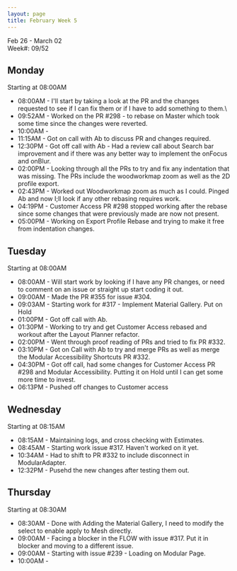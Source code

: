 ```yaml
---
layout: page
title: February Week 5
---
```


Feb 26 - March 02<br>
Week#: 09/52<br>

## Monday

Starting at 08:00AM

- 08:00AM - I'll start by taking a look at the PR and the changes requested to see if I can fix them or if I have to add something to them.\
- 09:52AM - Worked on the PR #298 - to rebase on Master which took some time since the changes were reverted.
- 10:00AM -
- 11:15AM - Got on call with Ab to discuss PR and changes required.
- 12:30PM - Got off call with Ab -  Had a review call about Search bar improvement and if there was any better way to implement the onFocus and onBlur.
- 02:00PM - Looking through all the PRs to try and fix any indentation that was missing. The PRs include the woodworkmap zoom as well as the 2D profile export.
- 02:43PM - Worked out Woodworkmap zoom as much as I could. Pinged Ab and now I;ll look if any other rebasing requires work.
- 04:19PM - Customer Access PR #298 stopped working after the rebase since some changes that were previously made are now not present.
- 05:00PM - Working on Export Profile Rebase and trying to make it free from indentation changes.


## Tuesday

Starting at 08:00AM

- 08:00AM - Will start work by looking if I have any PR changes, or need to comment on an issue or straight up start coding it out.
- 09:00AM - Made the PR #355 for issue #304.
- 09:03AM - Starting work for #317 - Implement Material Gallery. Put on Hold
- 01:00PM - Got off call with Ab.
- 01:30PM - Working to try and get Customer Access rebased and workout after the Layout Planner refactor.
- 02:00PM - Went through proof reading of PRs and tried to fix PR #332.
- 03:10PM - Got on Call with Ab to try and merge PRs as well as merge the Modular Accessibility Shortcuts PR #332.
- 04:30PM - Got off call, had some changes for Customer Access PR #298 and Modular Accessibility. Putting it on Hold until I can get some more time to invest.
- 06:13PM - Pushed off changes to Customer access

## Wednesday

Starting at 08:15AM

- 08:15AM - Maintaining logs, and cross checking with Estimates.
- 08:45AM - Starting work issue #317. Haven't worked on it yet.
- 10:34AM - Had to shift to PR #332 to include disconnect in ModularAdapter.
- 12:32PM - Pusehd the new changes after testing them out.

## Thursday

Starting at 08:30AM

- 08:30AM - Done with Adding the Material Gallery, I need to modify the select to enable apply to Mesh directly.
- 09:00AM - Facing a blocker in the FLOW with issue #317. Put it in blocker and moving to a different issue.
- 09:00AM - Starting with issue #239 - Loading on Modular Page.
- 10:00AM -